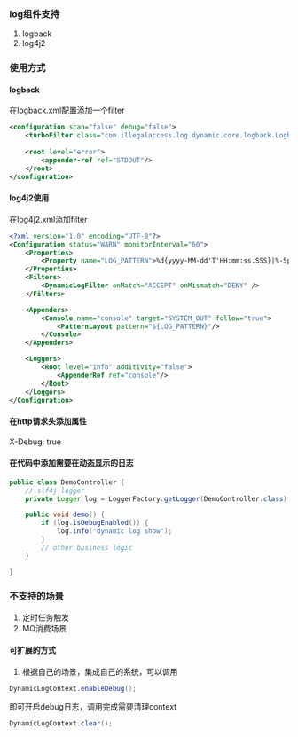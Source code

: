 
### log组件支持
1. logback
2. log4j2

### 使用方式
#### logback   
在logback.xml配置添加一个filter
```xml
<configuration scan="false" debug="false">
    <turboFilter class="com.illegalaccess.log.dynamic.core.logback.LogbackDynamicLogFilter" />
    
    <root level="error">
        <appender-ref ref="STDOUT"/>
    </root>
</configuration>
```

#### log4j2使用
在log4j2.xml添加filter
```xml
<?xml version="1.0" encoding="UTF-8"?>
<Configuration status="WARN" monitorInterval="60">
    <Properties>
        <Property name="LOG_PATTERN">%d{yyyy-MM-dd'T'HH:mm:ss.SSS}|%-5p|%c|%logger{36}(%F:%L)|%m%n</Property>
    </Properties>
    <Filters>
        <DynamicLogFilter onMatch="ACCEPT" onMismatch="DENY" />
    </Filters>

    <Appenders>
        <Console name="console" target="SYSTEM_OUT" follow="true">
            <PatternLayout pattern="${LOG_PATTERN}"/>
        </Console>
    </Appenders>

    <Loggers>
        <Root level="info" additivity="false">
            <AppenderRef ref="console"/>
        </Root>
    </Loggers>
</Configuration>
```

#### 在http请求头添加属性
X-Debug: true


#### 在代码中添加需要在动态显示的日志
```java
public class DemoController {
    // slf4j logger
    private Logger log = LoggerFactory.getLogger(DemoController.class);

    public void demo() {
        if (log.isDebugEnabled()) {
            log.info("dynamic log show");
        }
        // other business logic
    }

}
```

### 不支持的场景
1. 定时任务触发
2. MQ消费场景

#### 可扩展的方式
1. 根据自己的场景，集成自己的系统，可以调用
```java
DynamicLogContext.enableDebug();
```
即可开启debug日志，调用完成需要清理context
```java
DynamicLogContext.clear();
```
